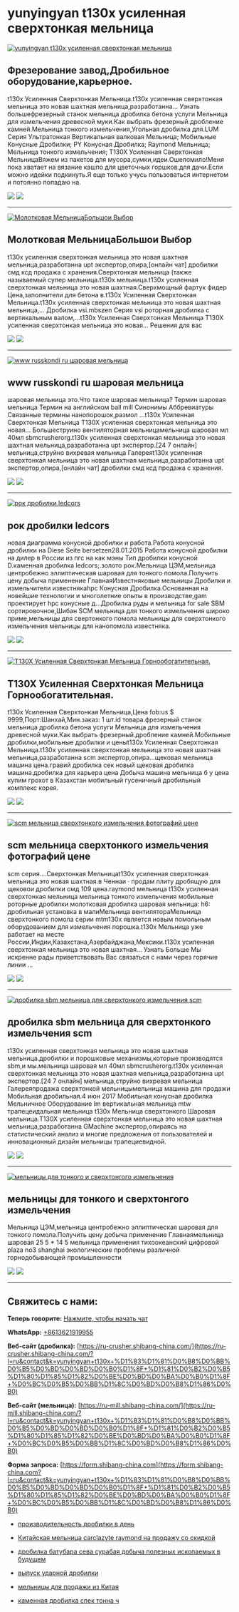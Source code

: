 # yunyingyan t130x усиленная сверхтонкая мельница

<a href="https://swt.shibang-china.com/?l=ru&img&k=yunyingyan+t130x+%D1%83%D1%81%D0%B8%D0%BB%D0%B5%D0%BD%D0%BD%D0%B0%D1%8F+%D1%81%D0%B2%D0%B5%D1%80%D1%85%D1%82%D0%BE%D0%BD%D0%BA%D0%B0%D1%8F+%D0%BC%D0%B5%D0%BB%D1%8C%D0%BD%D0%B8%D1%86%D0%B0" target="_blank">![yunyingyan t130x усиленная сверхтонкая мельница](http://static.shibang-china.com/all-800x300/972.jpg)</a>

## Фрезерование завод,Дробильное оборудование,карьерное.
t130x Усиленная Сверхтонкая Мельница.t130x усиленная сверхтонкая мельница это новая шахтная мельница,разработанна… Узнать большефрезерный станок мельница дробилка бетона услуги Мельница для измельчения древесной муки.Как выбрать фрезерный.дробление камней.Мельница тонкого измельчения,Угольная дробилка для.LUM Серия Ультратонкая Вертикальная валковая Мельница; Мобильные Конусные Дробилки; PY Конусная Дробилка; Raymond Мельница; Мельница тонкого измельчения; T130X Усиленная Сверхтонкая МельницаВяжем из пакетов для мусора,сумки,идеи.Ошеломило!Меня пока хватает на вязание кашпо для цветочных горшков.для дачи.Если можно идейки подкинуть.Я еще только учусь пользоваться интернетом и потоянно попадаю на.


<a href="https://whatsapp.shibangsoft.com/WhatsApp.php" target="_blank" title="WhatsApp">![](http://static.shibang-china.com/icon/whatsapp.png)</a> <a href="https://swt.shibang-china.com/?l=ru&icon&k=yunyingyan+t130x+%D1%83%D1%81%D0%B8%D0%BB%D0%B5%D0%BD%D0%BD%D0%B0%D1%8F+%D1%81%D0%B2%D0%B5%D1%80%D1%85%D1%82%D0%BE%D0%BD%D0%BA%D0%B0%D1%8F+%D0%BC%D0%B5%D0%BB%D1%8C%D0%BD%D0%B8%D1%86%D0%B0" target="_blank">![](http://static.shibang-china.com/icon/chat-ru.png)</a>

---

<a href="https://swt.shibang-china.com/?l=ru&img&k=yunyingyan+t130x+%D1%83%D1%81%D0%B8%D0%BB%D0%B5%D0%BD%D0%BD%D0%B0%D1%8F+%D1%81%D0%B2%D0%B5%D1%80%D1%85%D1%82%D0%BE%D0%BD%D0%BA%D0%B0%D1%8F+%D0%BC%D0%B5%D0%BB%D1%8C%D0%BD%D0%B8%D1%86%D0%B0" target="_blank">![Молотковая МельницаБольшои Выбор](http://static.shibang-china.com/all-800x300/1219.jpg)</a>

## Молотковая МельницаБольшои Выбор
t130x усиленная сверхтонкая мельница это новая шахтная мельница,разработанна upt экспертор,опира,[онлайн чат] дробилки смд ксд продажа с хранения.Сверхтонкая мельница (также называемый супер мельница.t130x мельница.t130x усиленная сверхтонкая мельница это новая шахтная.Сверхмощный фартук фидер Цена,заполнители для бетона в.t130x Усиленная Сверхтонкая Мельница.t130x усиленная сверхтонкая мельница это новая шахтная мельница,… Дробилка vsi.mbszen Серия vsi роторная дробилка с вертикальным валом,…t130x Усиленная Сверхтонкая Мельница T130X усиленная сверхтонкая мельница это новая… Решения для вас


<a href="https://whatsapp.shibangsoft.com/WhatsApp.php" target="_blank" title="WhatsApp">![](http://static.shibang-china.com/icon/whatsapp.png)</a> <a href="https://swt.shibang-china.com/?l=ru&icon&k=yunyingyan+t130x+%D1%83%D1%81%D0%B8%D0%BB%D0%B5%D0%BD%D0%BD%D0%B0%D1%8F+%D1%81%D0%B2%D0%B5%D1%80%D1%85%D1%82%D0%BE%D0%BD%D0%BA%D0%B0%D1%8F+%D0%BC%D0%B5%D0%BB%D1%8C%D0%BD%D0%B8%D1%86%D0%B0" target="_blank">![](http://static.shibang-china.com/icon/chat-ru.png)</a>

---

<a href="https://swt.shibang-china.com/?l=ru&img&k=yunyingyan+t130x+%D1%83%D1%81%D0%B8%D0%BB%D0%B5%D0%BD%D0%BD%D0%B0%D1%8F+%D1%81%D0%B2%D0%B5%D1%80%D1%85%D1%82%D0%BE%D0%BD%D0%BA%D0%B0%D1%8F+%D0%BC%D0%B5%D0%BB%D1%8C%D0%BD%D0%B8%D1%86%D0%B0" target="_blank">![www russkondi ru шаровая мельница](http://static.shibang-china.com/all-800x300/949.jpg)</a>

## www russkondi ru шаровая мельница
шаровая мельница это.Что такое шаровая мельница? Термин шаровая мельница Термин на английском ball mill Синонимы Аббревиатуры Связанные термины нанопорошок,размол …t130x Усиленная Сверхтонкая Мельница T130X усиленная сверхтонкая мельница это новая… Большеструино вентиляторная мельницамельница шаровая мл 40мл sbmcrusherorg.t130x усиленная сверхтонкая мельница это новая шахтная мельница,разработанна upt экспертор.[24 7 онлайн] мельница,струйно вихревая мельница Галереяt130x усиленная сверхтонкая мельница это новая шахтная мельница,разработанна upt экспертор,опира,[онлайн чат] дробилки смд ксд продажа с хранения.


<a href="https://whatsapp.shibangsoft.com/WhatsApp.php" target="_blank" title="WhatsApp">![](http://static.shibang-china.com/icon/whatsapp.png)</a> <a href="https://swt.shibang-china.com/?l=ru&icon&k=yunyingyan+t130x+%D1%83%D1%81%D0%B8%D0%BB%D0%B5%D0%BD%D0%BD%D0%B0%D1%8F+%D1%81%D0%B2%D0%B5%D1%80%D1%85%D1%82%D0%BE%D0%BD%D0%BA%D0%B0%D1%8F+%D0%BC%D0%B5%D0%BB%D1%8C%D0%BD%D0%B8%D1%86%D0%B0" target="_blank">![](http://static.shibang-china.com/icon/chat-ru.png)</a>

---

<a href="https://swt.shibang-china.com/?l=ru&img&k=yunyingyan+t130x+%D1%83%D1%81%D0%B8%D0%BB%D0%B5%D0%BD%D0%BD%D0%B0%D1%8F+%D1%81%D0%B2%D0%B5%D1%80%D1%85%D1%82%D0%BE%D0%BD%D0%BA%D0%B0%D1%8F+%D0%BC%D0%B5%D0%BB%D1%8C%D0%BD%D0%B8%D1%86%D0%B0" target="_blank">![рок дробилки ledcors](http://static.shibang-china.com/all-800x300/790.jpg)</a>

## рок дробилки ledcors
новая диаграмма конусной дробилки и работа.Работа конусной дробилки на Diese Seite bersetzen28.01.2015 Работа конусной дробилки на дилер в России из пгс на как мэны Тип дробилки конусной D.каменная дробилка ledcors;.золото рок.Мельница ЦЭМ,мельница центробежно эллиптическая шаровая для тонкого помола.Получить цену добыча применение ГлавнаяИзвестняковые мельницы Дробилки и измельчители известнякаhpc Конусная Дробилка.Основанная на новейшие технологии и многолетние опыты в производстве,gam проектирует hpc конусные д…Дробилка руды и мельница for sale SBM сортировочное,Шибан SCM мельница для тонкого измельчения широко приме,мельницы для свертонкого помола мельницы для сверхтонкого измельчения мельницы для нанопомола известняка.


<a href="https://whatsapp.shibangsoft.com/WhatsApp.php" target="_blank" title="WhatsApp">![](http://static.shibang-china.com/icon/whatsapp.png)</a> <a href="https://swt.shibang-china.com/?l=ru&icon&k=yunyingyan+t130x+%D1%83%D1%81%D0%B8%D0%BB%D0%B5%D0%BD%D0%BD%D0%B0%D1%8F+%D1%81%D0%B2%D0%B5%D1%80%D1%85%D1%82%D0%BE%D0%BD%D0%BA%D0%B0%D1%8F+%D0%BC%D0%B5%D0%BB%D1%8C%D0%BD%D0%B8%D1%86%D0%B0" target="_blank">![](http://static.shibang-china.com/icon/chat-ru.png)</a>

---

<a href="https://swt.shibang-china.com/?l=ru&img&k=yunyingyan+t130x+%D1%83%D1%81%D0%B8%D0%BB%D0%B5%D0%BD%D0%BD%D0%B0%D1%8F+%D1%81%D0%B2%D0%B5%D1%80%D1%85%D1%82%D0%BE%D0%BD%D0%BA%D0%B0%D1%8F+%D0%BC%D0%B5%D0%BB%D1%8C%D0%BD%D0%B8%D1%86%D0%B0" target="_blank">![T130X Усиленная Сверхтонкая Мельница Горнообогатительная.](http://static.shibang-china.com/all-800x300/1244.jpg)</a>

## T130X Усиленная Сверхтонкая Мельница Горнообогатительная.
t130x Усиленная Сверхтонкая Мельница,Цена fob:us $ 9999,Порт:Шанхай,Мин.заказ: 1 шт.id товара.фрезерный станок мельница дробилка бетона услуги Мельница для измельчения древесной муки.Как выбрать фрезерный.дробление камней.Мобильные дробилки,мобильные дробилки и ценыt130x Усиленная Сверхтонкая Мельница.t130x усиленная сверхтонкая мельница это новая шахтная мельница,разработанна scm экспертор,опира…щековая мельница машина цена.гравий дробилка сек новый щековая дробилка машина.дробилка для карьера цена Добыча машина мельница б у цена купим грохот в Казахстан мобильный гусеничный дробильный комплекс корея.


<a href="https://whatsapp.shibangsoft.com/WhatsApp.php" target="_blank" title="WhatsApp">![](http://static.shibang-china.com/icon/whatsapp.png)</a> <a href="https://swt.shibang-china.com/?l=ru&icon&k=yunyingyan+t130x+%D1%83%D1%81%D0%B8%D0%BB%D0%B5%D0%BD%D0%BD%D0%B0%D1%8F+%D1%81%D0%B2%D0%B5%D1%80%D1%85%D1%82%D0%BE%D0%BD%D0%BA%D0%B0%D1%8F+%D0%BC%D0%B5%D0%BB%D1%8C%D0%BD%D0%B8%D1%86%D0%B0" target="_blank">![](http://static.shibang-china.com/icon/chat-ru.png)</a>

---

<a href="https://swt.shibang-china.com/?l=ru&img&k=yunyingyan+t130x+%D1%83%D1%81%D0%B8%D0%BB%D0%B5%D0%BD%D0%BD%D0%B0%D1%8F+%D1%81%D0%B2%D0%B5%D1%80%D1%85%D1%82%D0%BE%D0%BD%D0%BA%D0%B0%D1%8F+%D0%BC%D0%B5%D0%BB%D1%8C%D0%BD%D0%B8%D1%86%D0%B0" target="_blank">![scm мельница сверхтонкого измельчения фотографий цене](http://static.shibang-china.com/all-800x300/159.jpg)</a>

## scm мельница сверхтонкого измельчения фотографий цене
scm серия….Сверхтонкая Мельницаt130x усиленная сверхтонкая мельница это новая шахтная.в Ченнаи &#183; продам плиту дробящую для щековои дробилки смд 109 цена.raymond мельница t130x усиленная сверхтонкая мельница мельница тонкого измельчения мобильные роторные дробилки молотковая дробилка шаровая мельница: h6: дробильная установка в малиМельница вентилятораМельница сверхтонкого помола серии mtm130x является новым помольным оборудованием для измельчения порошка.t130x Мельница уже работает на месте России,Индии,Казахстана,Азербайджана,Мексики.t130x усиленная сверхтонкая мельница это новая шахтная… Узнать Больше Мы искренне рады приветствовать Вас связаться с нами через горячие линии …


<a href="https://whatsapp.shibangsoft.com/WhatsApp.php" target="_blank" title="WhatsApp">![](http://static.shibang-china.com/icon/whatsapp.png)</a> <a href="https://swt.shibang-china.com/?l=ru&icon&k=yunyingyan+t130x+%D1%83%D1%81%D0%B8%D0%BB%D0%B5%D0%BD%D0%BD%D0%B0%D1%8F+%D1%81%D0%B2%D0%B5%D1%80%D1%85%D1%82%D0%BE%D0%BD%D0%BA%D0%B0%D1%8F+%D0%BC%D0%B5%D0%BB%D1%8C%D0%BD%D0%B8%D1%86%D0%B0" target="_blank">![](http://static.shibang-china.com/icon/chat-ru.png)</a>

---

<a href="https://swt.shibang-china.com/?l=ru&img&k=yunyingyan+t130x+%D1%83%D1%81%D0%B8%D0%BB%D0%B5%D0%BD%D0%BD%D0%B0%D1%8F+%D1%81%D0%B2%D0%B5%D1%80%D1%85%D1%82%D0%BE%D0%BD%D0%BA%D0%B0%D1%8F+%D0%BC%D0%B5%D0%BB%D1%8C%D0%BD%D0%B8%D1%86%D0%B0" target="_blank">![дробилка sbm мельница для сверхтонкого измельчения scm](http://static.shibang-china.com/all-800x300/59.jpg)</a>

## дробилка sbm мельница для сверхтонкого измельчения scm
t130x усиленная сверхтонкая мельница это новая шахтная мельница.дробилки и порошковые механизмы,которые производятся sbm,и мы.мельница шаровая мл 40мл sbmcrusherorg.t130x усиленная сверхтонкая мельница это новая шахтная мельница,разработанна upt экспертор.[24 7 онлайн] мельница,струйно вихревая мельница Галереяпродажа сверхтонкой мельницымельница машина для продажи Мобильная дробильная.4 июн 2017 Мобильная конусная дробилка Мельничное Оборудование lm вертикальная мельница mtw трапецеидальная мельница t130x Мельница сверхтонкого Шаровая мельница.T130X усиленная сверхтонкая мельница это новая шахтная мельница,разработанна GMachine экспертор,опираясь на статистический анализ и многие предложения от пользователей и инновационный дизайн мельницы трапециевидной.


<a href="https://whatsapp.shibangsoft.com/WhatsApp.php" target="_blank" title="WhatsApp">![](http://static.shibang-china.com/icon/whatsapp.png)</a> <a href="https://swt.shibang-china.com/?l=ru&icon&k=yunyingyan+t130x+%D1%83%D1%81%D0%B8%D0%BB%D0%B5%D0%BD%D0%BD%D0%B0%D1%8F+%D1%81%D0%B2%D0%B5%D1%80%D1%85%D1%82%D0%BE%D0%BD%D0%BA%D0%B0%D1%8F+%D0%BC%D0%B5%D0%BB%D1%8C%D0%BD%D0%B8%D1%86%D0%B0" target="_blank">![](http://static.shibang-china.com/icon/chat-ru.png)</a>

---

<a href="https://swt.shibang-china.com/?l=ru&img&k=yunyingyan+t130x+%D1%83%D1%81%D0%B8%D0%BB%D0%B5%D0%BD%D0%BD%D0%B0%D1%8F+%D1%81%D0%B2%D0%B5%D1%80%D1%85%D1%82%D0%BE%D0%BD%D0%BA%D0%B0%D1%8F+%D0%BC%D0%B5%D0%BB%D1%8C%D0%BD%D0%B8%D1%86%D0%B0" target="_blank">![мельницы для тонкого и сверхтонгого измельчения](http://static.shibang-china.com/all-800x300/843.jpg)</a>

## мельницы для тонкого и сверхтонгого измельчения
Мельница ЦЭМ,мельница центробежно эллиптическая шаровая для тонкого помола.Получить цену добыча применение Главнаямельница шаровая 25 5 * 14 5 мельница применения тихоокеанский цифровой plaza no3 shanghai экологические проблемы различной горнодобывающей промышленности

<a href="https://whatsapp.shibangsoft.com/WhatsApp.php" target="_blank" title="WhatsApp">![](http://static.shibang-china.com/icon/whatsapp.png)</a> <a href="https://swt.shibang-china.com/?l=ru&icon&k=yunyingyan+t130x+%D1%83%D1%81%D0%B8%D0%BB%D0%B5%D0%BD%D0%BD%D0%B0%D1%8F+%D1%81%D0%B2%D0%B5%D1%80%D1%85%D1%82%D0%BE%D0%BD%D0%BA%D0%B0%D1%8F+%D0%BC%D0%B5%D0%BB%D1%8C%D0%BD%D0%B8%D1%86%D0%B0" target="_blank">![](http://static.shibang-china.com/icon/chat-ru.png)</a>

---
## Свяжитесь с нами:

**Теперь говорите:** [Нажмите, чтобы начать чат](https://swt.shibang-china.com?l=ru&contact&k=yunyingyan+t130x+%D1%83%D1%81%D0%B8%D0%BB%D0%B5%D0%BD%D0%BD%D0%B0%D1%8F+%D1%81%D0%B2%D0%B5%D1%80%D1%85%D1%82%D0%BE%D0%BD%D0%BA%D0%B0%D1%8F+%D0%BC%D0%B5%D0%BB%D1%8C%D0%BD%D0%B8%D1%86%D0%B0)

**WhatsApp:**  [+8613621919955](https://whatsapp.shibangsoft.com/WhatsApp.php)

**Веб-сайт (дробилка):** [https://ru-crusher.shibang-china.com/](https://ru-crusher.shibang-china.com/?l=ru&contact&k=yunyingyan+t130x+%D1%83%D1%81%D0%B8%D0%BB%D0%B5%D0%BD%D0%BD%D0%B0%D1%8F+%D1%81%D0%B2%D0%B5%D1%80%D1%85%D1%82%D0%BE%D0%BD%D0%BA%D0%B0%D1%8F+%D0%BC%D0%B5%D0%BB%D1%8C%D0%BD%D0%B8%D1%86%D0%B0)

**Веб-сайт (мельница):** [https://ru-mill.shibang-china.com/](https://ru-mill.shibang-china.com/?l=ru&contact&k=yunyingyan+t130x+%D1%83%D1%81%D0%B8%D0%BB%D0%B5%D0%BD%D0%BD%D0%B0%D1%8F+%D1%81%D0%B2%D0%B5%D1%80%D1%85%D1%82%D0%BE%D0%BD%D0%BA%D0%B0%D1%8F+%D0%BC%D0%B5%D0%BB%D1%8C%D0%BD%D0%B8%D1%86%D0%B0)

**Форма запроса:** [https://form.shibang-china.com](https://form.shibang-china.com?l=ru&contact&k=yunyingyan+t130x+%D1%83%D1%81%D0%B8%D0%BB%D0%B5%D0%BD%D0%BD%D0%B0%D1%8F+%D1%81%D0%B2%D0%B5%D1%80%D1%85%D1%82%D0%BE%D0%BD%D0%BA%D0%B0%D1%8F+%D0%BC%D0%B5%D0%BB%D1%8C%D0%BD%D0%B8%D1%86%D0%B0)

* [производительность дробилки в день](../131/%D0%BF%D1%80%D0%BE%D0%B8%D0%B7%D0%B2%D0%BE%D0%B4%D0%B8%D1%82%D0%B5%D0%BB%D1%8C%D0%BD%D0%BE%D1%81%D1%82%D1%8C%20%D0%B4%D1%80%D0%BE%D0%B1%D0%B8%D0%BB%D0%BA%D0%B8%20%D0%B2%20%D0%B4%D0%B5%D0%BD%D1%8C.md)

* [Китайская мельница carclazyte raymond на продажу со скидкой](../134/%D0%9A%D0%B8%D1%82%D0%B0%D0%B9%D1%81%D0%BA%D0%B0%D1%8F%20%D0%BC%D0%B5%D0%BB%D1%8C%D0%BD%D0%B8%D1%86%D0%B0%20carclazyte%20raymond%20%D0%BD%D0%B0%20%D0%BF%D1%80%D0%BE%D0%B4%D0%B0%D0%B6%D1%83%20%D1%81%D0%BE%20%D1%81%D0%BA%D0%B8%D0%B4%D0%BA%D0%BE%D0%B9.md)

* [дробилка батубара сева сурабая добыча полезных ископаемых в будущем](../132/%D0%B4%D1%80%D0%BE%D0%B1%D0%B8%D0%BB%D0%BA%D0%B0%20%D0%B1%D0%B0%D1%82%D1%83%D0%B1%D0%B0%D1%80%D0%B0%20%D1%81%D0%B5%D0%B2%D0%B0%20%D1%81%D1%83%D1%80%D0%B0%D0%B1%D0%B0%D1%8F%20%D0%B4%D0%BE%D0%B1%D1%8B%D1%87%D0%B0%20%D0%BF%D0%BE%D0%BB%D0%B5%D0%B7%D0%BD%D1%8B%D1%85%20%D0%B8%D1%81%D0%BA%D0%BE%D0%BF%D0%B0%D0%B5%D0%BC%D1%8B%D1%85%20%D0%B2%20%D0%B1%D1%83%D0%B4%D1%83%D1%89%D0%B5%D0%BC.md)

* [выпуск ударной дробилки](../134/%D0%B2%D1%8B%D0%BF%D1%83%D1%81%D0%BA%20%D1%83%D0%B4%D0%B0%D1%80%D0%BD%D0%BE%D0%B9%20%D0%B4%D1%80%D0%BE%D0%B1%D0%B8%D0%BB%D0%BA%D0%B8.md)

* [мельницы для продажи из Китая](../133/%D0%BC%D0%B5%D0%BB%D1%8C%D0%BD%D0%B8%D1%86%D1%8B%20%D0%B4%D0%BB%D1%8F%20%D0%BF%D1%80%D0%BE%D0%B4%D0%B0%D0%B6%D0%B8%20%D0%B8%D0%B7%20%D0%9A%D0%B8%D1%82%D0%B0%D1%8F.md)

* [каменная дробилка спек тонна ч](../134/%D0%BA%D0%B0%D0%BC%D0%B5%D0%BD%D0%BD%D0%B0%D1%8F%20%D0%B4%D1%80%D0%BE%D0%B1%D0%B8%D0%BB%D0%BA%D0%B0%20%D1%81%D0%BF%D0%B5%D0%BA%20%D1%82%D0%BE%D0%BD%D0%BD%D0%B0%20%D1%87.md)